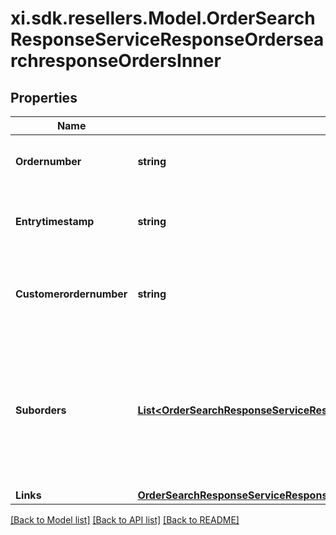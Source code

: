 # xi.sdk.resellers.Model.OrderSearchResponseServiceResponseOrdersearchresponseOrdersInner

## Properties

Name | Type | Description | Notes
------------ | ------------- | ------------- | -------------
**Ordernumber** | **string** | Ingram micro sales order number | 
**Entrytimestamp** | **string** | The order creation date-time in UTC format | 
**Customerordernumber** | **string** | PO/Order number submitted while creating the order | [optional] 
**Suborders** | [**List&lt;OrderSearchResponseServiceResponseOrdersearchresponseOrdersInnerSubordersInner&gt;**](OrderSearchResponseServiceResponseOrdersearchresponseOrdersInnerSubordersInner.md) | An order MAY get divided into various sub orders, for example if the SKUs are being shipped from different warehouse. | [optional] 
**Links** | [**OrderSearchResponseServiceResponseOrdersearchresponseOrdersInnerLinks**](OrderSearchResponseServiceResponseOrdersearchresponseOrdersInnerLinks.md) |  | [optional] 

[[Back to Model list]](../README.md#documentation-for-models) [[Back to API list]](../README.md#documentation-for-api-endpoints) [[Back to README]](../README.md)

